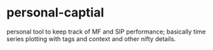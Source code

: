 # personal-captial
personal tool to keep track of MF and SIP performance; basically time series plotting with tags and context and other nifty details.
